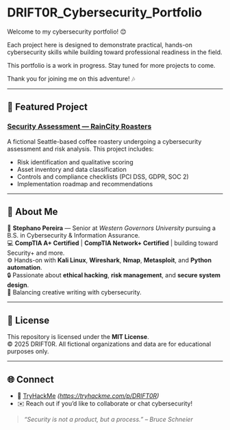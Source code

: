 # DRIFT0R_Cybersecurity_Portfolio

Welcome to my cybersecurity portfolio! 😊   

Each project here is designed to demonstrate practical, hands-on cybersecurity skills while building toward professional readiness in the field.

This portfolio is a work in progress. Stay tuned for more projects to come.

Thank you for joining me on this adventure! 🎶

---

## 🧩 Featured Project

### [Security Assessment — RainCity Roasters](./1%20-%20Security%20Audit/1.1%20-%20DRIFT0R%20-%20Security%20Audit%20-%20RainCity%20Roasters.md)


A fictional Seattle-based coffee roastery undergoing a cybersecurity assessment and risk analysis.
This project includes:
- Risk identification and qualitative scoring
- Asset inventory and data classification
- Controls and compliance checklists (PCI DSS, GDPR, SOC 2)
- Implementation roadmap and recommendations

---

## 🧭 About Me

👋 **Stephano Pereira** — Senior at *Western Governors University* pursuing a B.S. in Cybersecurity & Information Assurance.  
💻 **CompTIA A+ Certified** | **CompTIA Network+ Certified** | building toward Security+ and more.  
⚙️ Hands-on with **Kali Linux**, **Wireshark**, **Nmap**, **Metasploit**, and **Python automation**.  
🔒 Passionate about **ethical hacking**, **risk management**, and **secure system design**.  
🧠 Balancing creative writing with cybersecurity.

---

## 📜 License

This repository is licensed under the **MIT License**.  
© 2025 DRIFT0R. All fictional organizations and data are for educational purposes only.

---

## 🌐 Connect

- 🧠 [TryHackMe](#) *(https://tryhackme.com/p/DRIFT0R)*  
- ✉️ Reach out if you’d like to collaborate or chat cybersecurity!

> *“Security is not a product, but a process.” – Bruce Schneier*


